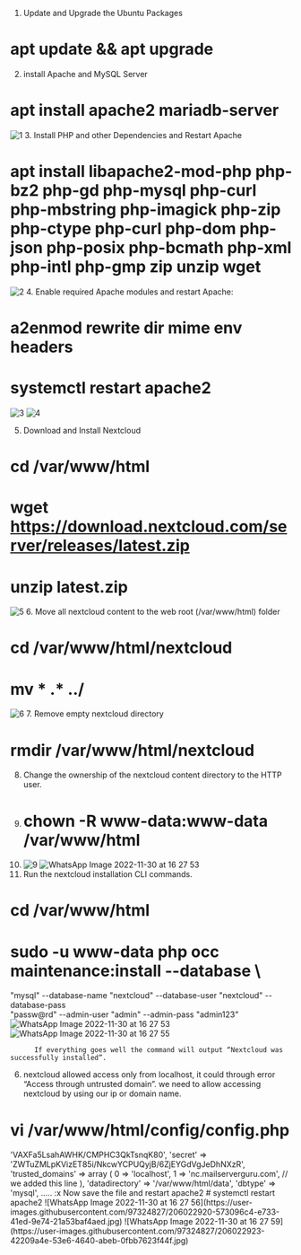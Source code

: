 1. Update and Upgrade the Ubuntu Packages
 # apt update && apt upgrade
2.  install Apache and MySQL Server
 # apt install apache2 mariadb-server 
![1](https://user-images.githubusercontent.com/97324827/206020941-2a5013bd-b857-4134-8e5d-ff4da05165f2.jpg)
3. Install PHP and other Dependencies and Restart Apache
# apt install libapache2-mod-php php-bz2 php-gd php-mysql php-curl php-mbstring php-imagick php-zip php-ctype php-curl php-dom php-json php-posix php-bcmath php-xml php-intl php-gmp zip unzip wget
![2](https://user-images.githubusercontent.com/97324827/206021283-6f10a9bd-e8b8-4815-adea-5dc371ab9611.jpg)
4. Enable required Apache modules and restart Apache:
# a2enmod rewrite dir mime env headers
# systemctl restart apache2
![3](https://user-images.githubusercontent.com/97324827/206021554-87f4bf3a-7777-4799-bac2-73e060348ce1.jpg)
![4](https://user-images.githubusercontent.com/97324827/206021902-ca0c0a73-6d07-4ac0-a37d-cb6306ad7696.jpg)

5. Download and Install Nextcloud
# cd /var/www/html
# wget https://download.nextcloud.com/server/releases/latest.zip
# unzip latest.zip
![5](https://user-images.githubusercontent.com/97324827/206021862-9de6f152-c1c1-4fac-b837-045f2a60b02f.jpg)
6. Move all nextcloud content to the web root (/var/www/html) folder
# cd /var/www/html/nextcloud
# mv * .* ../
![6](https://user-images.githubusercontent.com/97324827/206022066-46db1610-8869-4a60-ab0e-e829428dd71c.jpg)
7. Remove empty nextcloud directory
# rmdir /var/www/html/nextcloud
8. Change the ownership of the nextcloud content directory to the HTTP user.
9. # chown -R www-data:www-data /var/www/html
10. ![9](https://user-images.githubusercontent.com/97324827/206022455-026ddaa8-a6db-4fab-b63a-63510ec5b8dd.jpg)
![WhatsApp Image 2022-11-30 at 16 27 53](https://user-images.githubusercontent.com/97324827/206022457-8d371842-95b2-44e8-8b08-c2e96ec38f73.jpg)
11. Run the nextcloud installation CLI commands.
# cd /var/www/html
# sudo -u www-data php occ  maintenance:install --database \
"mysql" --database-name "nextcloud"  --database-user "nextcloud" --database-pass \
"passw@rd" --admin-user "admin" --admin-pass "admin123"
![WhatsApp Image 2022-11-30 at 16 27 53](https://user-images.githubusercontent.com/97324827/206022601-c6cc1298-5d25-4bc3-ba3c-a664585798e3.jpg)
![WhatsApp Image 2022-11-30 at 16 27 55](https://user-images.githubusercontent.com/97324827/206022602-c501b08d-a2f4-43ce-aef9-344dd93ab812.jpg)
          
          If everything goes well the command will output “Nextcloud was successfully installed”.

6. nextcloud allowed access only from localhost, it could through error “Access through untrusted domain”. we need to allow accessing nextcloud by using our ip or domain name.
# vi /var/www/html/config/config.php

<?php
$CONFIG = array (
  'passwordsalt' => 'VAXFa5LsahAWHK/CMPHC3QkTsnqK80',
  'secret' => 'ZWTuZMLpKVizET85i/NkcwYCPUQyjB/6ZjEYGdVgJeDhNXzR',
  'trusted_domains' =>
  array (
    0 => 'localhost',
    1 => 'nc.mailserverguru.com', // we added this line
  ),
  'datadirectory' => '/var/www/html/data',
  'dbtype' => 'mysql',

  .....
:x

Now save the file and restart apache2

# systemctl restart apache2
![WhatsApp Image 2022-11-30 at 16 27 56](https://user-images.githubusercontent.com/97324827/206022920-573096c4-e733-41ed-9e74-21a53baf4aed.jpg)
![WhatsApp Image 2022-11-30 at 16 27 59](https://user-images.githubusercontent.com/97324827/206022923-42209a4e-53e6-4640-abeb-0fbb7623f44f.jpg)
